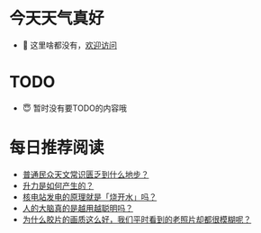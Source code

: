 # 今天天气真好
- 👋 这里啥都没有，[欢迎访问](https://zhangfeng-ola.github.io/)
<!---
- 👀 I’m interested in ...
- 🌱 I’m currently learning ...
- 💞️ I’m looking to collaborate on ...
- 📫 How to reach me ...
- 😇 I'm doing something ...

--->

# TODO 
- 😇 暂时没有要TODO的内容哦

<!---
zhangfeng-ola/zhangfeng-ola is a ✨ special ✨ repository because its `README.md` (this file) appears on your GitHub profile.
You can click the Preview link to take a look at your changes.
--->

# 每日推荐阅读
<!-- BLOG-POST-LIST:START -->
- [普通民众天文常识匮乏到什么地步？](https://daily.zhihu.com/story/9761800)
- [升力是如何产生的？](https://daily.zhihu.com/story/9761831)
- [核电站发电的原理就是「烧开水」吗？](https://daily.zhihu.com/story/9761839)
- [人的大脑真的是越用越聪明吗？](https://daily.zhihu.com/story/9761847)
- [为什么胶片的画质这么好，我们平时看到的老照片却都很模糊呢？](https://daily.zhihu.com/story/9761855)
<!-- BLOG-POST-LIST:END -->
